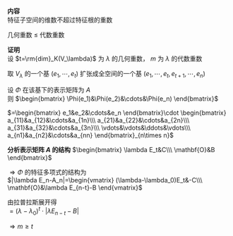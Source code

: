 **内容**    
特征子空间的维数不超过特征根的重数    
    
几何重数 $\leq$ 代数重数    
    
**证明**    
设 $t=\rm{dim}_K(V_\lambda)$ 为 $\lambda$ 的几何重数， $m$ 为 $\lambda$ 的代数重数    
    
取 $V_\lambda$ 的一个基 $(e_1,\cdots,e_t)$ 扩张成全空间的一个基 $(e_1,\cdots,e_t,e_{t+1},\cdots,e_n)$     
    
设 $\Phi$ 在该基下的表示矩阵为 $A$     
则 $\begin{bmatrix}    
\Phi(e_1)&\Phi(e_2)&\cdots&\Phi(e_n)    
\end{bmatrix}$     
    
 $=\begin{bmatrix}    
e_1&e_2&\cdots&e_n    
\end{bmatrix}\cdot    
\begin{bmatrix}    
a_{11}&a_{12}&\cdots&a_{1n}\\\    
a_{21}&a_{22}&\cdots&a_{2n}\\\    
a_{31}&a_{32}&\cdots&a_{3n}\\\    
\vdots&\vdots&\ddots&\vdots\\\    
a_{n1}&a_{n2}&\cdots&a_{nn}    
\end{bmatrix}_{n\times n}$     
    
**分析表示矩阵 $A$ 的结构** $\begin{bmatrix}    
\lambda E_t&C\\\    
\mathbf{O}&B    
\end{bmatrix}$     
    
 $\Rightarrow\Phi$ 的特征多项式的结构为    
 $|\lambda E_n-A_n|=\begin{vmatrix}    
(\lambda-\lambda_0)E_t&-C\\\    
\mathbf{O}&\lambda E_{n-t}-B    
\end{vmatrix}$     
    
由拉普拉斯展开得    
 $=(\lambda-\lambda_0)^t\cdot    
|\lambda E_{n-t}-B|$     
    
 $\Rightarrow m\geq t$     
